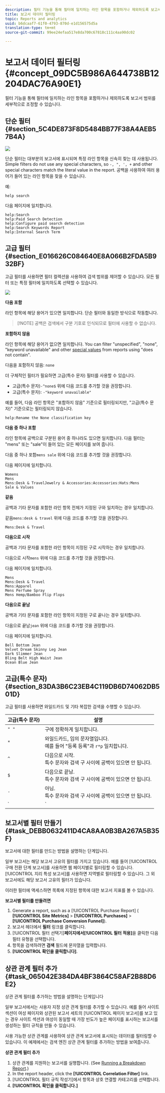 ```yaml
---
description: 필터 기능을 통해 필터에 일치하는 라인 항목을 포함하거나 제외하도록 보고서 범위를 세부적으로 조정할 수 있습니다.
title: 보고서 데이터 필터링
topic: Reports and analytics
uuid: b6dcaaf7-61f0-4793-870d-e1d156575d5a
translation-type: tm+mt
source-git-commit: 99ee24efaa517e8da700c67818c111c4aa90dc02

---
```



# 보고서 데이터 필터링 {#concept_09DC5B986A644738B12204DAC76A90E1}

필터 기능을 통해 필터에 일치하는 라인 항목을 포함하거나 제외하도록 보고서 범위를 세부적으로 조정할 수 있습니다.

## 단순 필터 {#section_5C4DE873F8D5484BB77F38A4AEB57B4A}

![](assets/filter.png)

단순 필터는 대부분의 보고서에 표시되며 특정 라인 항목을 신속히 찾는 데 사용됩니다. Simple filters do not use any special characters, so `-, ", ', +` and other special characters match the literal value in the report. 공백을 사용하여 여러 용어가 들어 있는 라인 항목을 찾을 수 있습니다.

예:

```
help search
```

다음 페이지에 일치합니다.

```
help:Search
help:Paid Search Detection
help:Configure paid search detection
help:Search Keywords Report
help:Internal Search Term
```

## 고급 필터 {#section_E016626C084640E8A066B2FDA5B932BF}

고급 필터를 사용하면 필터 컬렉션을 사용하여 검색 범위를 제어할 수 있습니다. 모든 필터 또는 특정 필터에 일치하도록 선택할 수 있습니다.

![](assets/advanced_filter.png)

**다음 포함**

라인 항목에 해당 용어가 있으면 일치합니다. 단순 필터와 동일한 방식으로 작동합니다.

> [!NOTE] 공백은 검색에서 구분 기호로 인식되므로 필터에 사용할 수 없습니다.

**포함하지 않음**

라인 항목에 해당 용어가 없으면 일치합니다. You can filter "unspecified", "none", "keyword unavailable" and other [special values](https://marketing.adobe.com/resources/help/en_US/reference/none-unspecified-unknown-other.html) from reports using "does not contain".

다음을 포함하지 않음: `none`

더 구체적인 필터가 필요하면 고급(특수 문자) 필터를 사용할 수 있습니다.

* 고급(특수 문자)`-^none$` 위에 다음 코드를 추가할 것을 권장합니다.
* 고급(특수 문자): `-"keyword unavailable"`

예를 들어, 다음 라인 항목은 "포함하지 않음" 기준으로 필터링되지만, "고급(특수 문자)" 기준으로는 필터링되지 않습니다.

```
help:Rename the None classification key
```

**다음 중 하나 포함**

라인 항목에 공백으로 구분된 용어 중 하나라도 있으면 일치합니다. 다음 필터는 "mens" 또는 "sale"이 들어 있는 모든 페이지를 보여 줍니다.

다음 중 하나 포함`mens sale` 위에 다음 코드를 추가할 것을 권장합니다.

다음 페이지에 일치합니다.

```
Womens
Mens
Mens:Desk & TravelJewelry & Accessories:Accessories:Hats:Mens
Sale & Values
```

**같음**

공백과 기타 문자를 포함한 라인 항목 전체가 지정된 구와 일치하는 경우 일치합니다.

같음`mens:desk & travel` 위에 다음 코드를 추가할 것을 권장합니다.

`Mens:Desk & Travel`

**다음으로 시작**

공백과 기타 문자를 포함한 라인 항목이 지정된 구로 시작하는 경우 일치합니다.

다음으로 시작`mens` 위에 다음 코드를 추가할 것을 권장합니다.

다음 페이지에 일치합니다.

```
Mens
Mens:Desk & Travel
Mens:Apparel
Mens Perfume Spray
Mens Hemp/Bamboo Flip Flops
```

**다음으로 끝남**

공백과 기타 문자를 포함한 라인 항목이 지정된 구로 끝나는 경우 일치합니다.

다음으로 끝남`jean` 위에 다음 코드를 추가할 것을 권장합니다.

다음 페이지에 일치합니다.

```
Bell Bottom Jean
Velvet Dream Skinny Leg Jean
Dark Slimmer Jean
Bling Belt High Waist Jean
Ocean Blue Jean
```

## 고급(특수 문자) {#section_83DA3B6C23EB4C119DB6D74062DB501D}

고급 필터를 사용하면 와일드카드 및 기타 복잡한 검색을 수행할 수 있습니다.

| 고급(특수 문자) | 설명 |
|--- |--- |
| `" "` | 구에 정확하게 일치합니다. |
| `*` | 와일드카드, 임의 문자열입니다. <br>예를 들어 "등록 등록"과 `r*p` 일치합니다. |
| `^` | 다음으로 시작. <br>특수 문자와 검색 구 사이에 공백이 있으면 안 됩니다. |
| `$` | 다음으로 끝남. <br>특수 문자와 검색 구 사이에 공백이 있으면 안 됩니다. |
| `-` | 아님. <br>특수 문자와 검색 구 사이에 공백이 있으면 안 됩니다. |
| `|` | Or<br>Note:  you must include a space on each side of the pipe character, `" | "`. |

## 보고서별 필터 만들기 {#task_DEBB0632411D4CA8AA0B3BA267A5B35F}

보고서에 대한 필터를 만드는 방법을 설명하는 단계입니다.

<!-- 

t_reports_filter_specific.xml

 -->

일부 보고서는 해당 보고서 고유의 필터를 가지고 있습니다. 예를 들어 [!UICONTROL 구매 전환 단계 보고서]를 사용하면 웹 페이지별로 필터링할 수 있습니다. [!UICONTROL 지리 특성 보고서]를 사용하면 지역별로 필터링할 수 있습니다. 그 외 보고서에도 해당 보고서 고유의 필터가 있습니다.

이러한 필터에 액세스하면 목록에 지정된 항목에 대한 보고서 지표를 볼 수 있습니다.

**보고서별 필터를 만들려면**

1. Generate a report, such as a [!UICONTROL Purchase Report] ( **[!UICONTROL Site Metrics]** &gt; **[!UICONTROL Purchases]** &gt; **[!UICONTROL Purchase Conversion Funnel]**).
1. 보고서 헤더에서 **필터** 링크를 클릭합니다.
1. [!UICONTROL 필터 선택기]**페이지에서[!UICONTROL 필터 적용]**&#x200B;을 클릭한 다음 필터 유형을 선택합니다.
1. 항목을 검색하려면 **검색** 필드에 문자열을 입력합니다.
1. **[!UICONTROL 확인을 클릭합니다]**.

## 상관 관계 필터 추가 {#task_065042E384DA4BF3864C58AF2B88D6E2}

상관 관계 필터를 추가하는 방법을 설명하는 단계입니다

<!-- 

t_reports_correlation_filter.xml

 -->

일부 보고서에서는 사용자 지정 상관 관계 필터를 추가할 수 있습니다. 예를 들어 사이트 섹션이 여성 페이지와 상관된 보고서 세트의 [!UICONTROL 페이지 보고서]를 보고 있는 경우 사이트 섹션과 여성이 동일할 때 가장 빈도가 높은 페이지를 표시하는 보고서를 생성하는 필터 규칙을 만들 수 있습니다.

사용 가능한 상관 관계를 사용하여 상관 관계 보고서에 표시되는 데이터를 필터링할 수 있습니다. 이 예제에서는 검색 엔진 상관 관계 필터를 추가하는 방법을 보여줍니다.

**상관 관계 필터 추가**

1. 상관 관계를 지원하는 보고서를 실행합니다. (See [Running a Breakdown Report](/help/analyze/reports-analytics/reports-customize/breakdowns.md#task_F685624830E64C829C8BE6435A107F69).)
1. In the report header, click the **[!UICONTROL Correlation Filter]** link.
1. [!UICONTROL 필터 규칙 작성기]에서 항목과 상호 연결할 카테고리를 선택합니다.
1. **[!UICONTROL 확인을 클릭합니다.]**
